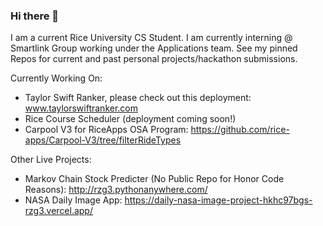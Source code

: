 ### Hi there 👋

I am a current Rice University CS Student. I am currently interning @ Smartlink Group working under the Applications team. See my pinned Repos for current and past personal projects/hackathon submissions.

Currently Working On: 
  - Taylor Swift Ranker, please check out this deployment: www.taylorswiftranker.com
  - Rice Course Scheduler (deployment coming soon!)
  - Carpool V3 for RiceApps OSA Program: https://github.com/rice-apps/Carpool-V3/tree/filterRideTypes

Other Live Projects:

  - Markov Chain Stock Predicter (No Public Repo for Honor Code Reasons): http://rzg3.pythonanywhere.com/
  - NASA Daily Image App: https://daily-nasa-image-project-hkhc97bgs-rzg3.vercel.app/

